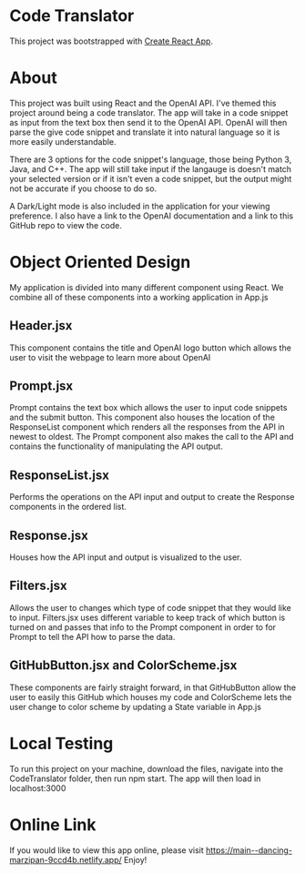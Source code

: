 # Code Translator

This project was bootstrapped with [Create React App](https://github.com/facebook/create-react-app).

# About

This project was built using React and the OpenAI API. I've themed this project around being a code translator. The app will take in a code snippet as input from the text box then send it to the OpenAI API. OpenAI will then parse the give code snippet and translate it into natural language so it is more easily understandable.

There are 3 options for the code snippet's language, those being Python 3, Java, and C++. The app will still take input if the langauge is doesn't match your selected version or if it isn't even a code snippet, but the output might not be accurate if you choose to do so.

A Dark/Light mode is also included in the application for your viewing preference. I also have a link to the OpenAI documentation and a link to this GitHub repo to view the code.

# Object Oriented Design

My application is divided into many different component using React. We combine all of these components into a working application in App.js

## Header.jsx

This component contains the title and OpenAI logo button which allows the user to visit the webpage to learn more about OpenAI

## Prompt.jsx

Prompt contains the text box which allows the user to input code snippets and the submit button. This component also houses the location of the ResponseList component which renders all the responses from the API in newest to oldest. The Prompt component also makes the call to the API and contains the functionality of manipulating the API output.

## ResponseList.jsx

Performs the operations on the API input and output to create the Response components in the ordered list.

## Response.jsx

Houses how the API input and output is visualized to the user.

## Filters.jsx

Allows the user to changes which type of code snippet that they would like to input. Filters.jsx uses different variable to keep track of which button is turned on and passes that info to the Prompt component in order to for Prompt to tell the API how to parse the data.

## GitHubButton.jsx and ColorScheme.jsx

These components are fairly straight forward, in that GitHubButton allow the user to easily this GitHub which houses my code and ColorScheme lets the user change to color scheme by updating a State variable in App.js

# Local Testing

To run this project on your machine, download the files, navigate into the CodeTranslator folder, then run npm start. The app will then load in localhost:3000

# Online Link

If you would like to view this app online, please visit https://main--dancing-marzipan-9ccd4b.netlify.app/
Enjoy!
